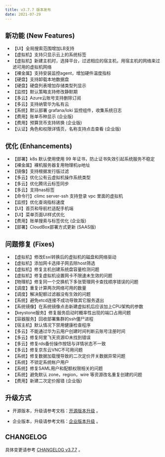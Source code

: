 ```yaml
---
title: v3.7.7 版本发布
date: 2021-07-29
---
```


## 新功能 (New Features)

- 【UI】全局搜索范围增加LB支持
- 【虚拟机】支持只显示云上的系统标签
- 【虚拟机】新建主机时，选择平台，过滤相应的宿主机，用宿主机的网络来过滤可用的虚拟机网络
- 【裸金属】支持安装监控agent，增加硬件温度指标
- 【硬盘】支持卸载本地数据盘
- 【硬盘】硬盘列表增加存储类型列显示
- 【监控】默认策略支持修改静默期
- 【多云】Azure云账号支持删除订阅
- 【多云】支持纳管华为私有云
- 【系统】默认部署 grafana/loki 监控组件，收集系统日志
- 【费用】账单币种显示 (企业版)
- 【费用】预算货币支持转换 (企业版)
- 【认证】角色和权限详情页，名称支持点击查看 (企业版)

## 优化 (Enhancements)

- 【部署】k8s 默认使用使用 99 年证书，防止证书失效引起系统服务不稳定
- 【裸金属】裸机服务器复用物理机ip地址
- 【镜像】支持根据发行版过滤
- 【多云】优化公有云虚拟机操作系统类型
- 【多云】优化腾讯云标签同步
- 【多云】支持nas标签
- 【命令行】climc server-ssh 支持登录 vpc 里面的虚拟机
- 【监控】优化查询指标速度
- 【UI】首页和导航栏适配手机端
- 【UI】菜单页面UI样式优化
- 【费用】账单搜索与标签优化 (企业版)
- 【部署】CloudBox部署方式更新 (SAAS版)

## 问题修复 (Fixes)

- 【虚拟机】修改Esxi转换后的虚拟机的磁盘和网络驱动
- 【虚拟机】添加网卡选择子网去除host筛选
- 【虚拟机】修复主机创建系统盘容量检测问题
- 【虚拟机】修复虚拟机设置网卡不限速未生效的问题
- 【物理机】修复同一个交换机下多张管理网卡查找顺序错误的问题
- 【调度】重复计算两次网络可用的数量
- 【调度】解决配额过滤器没有生效的问题
- 【系统】避免etcd连接不成功导致其它服务退出
- 【系统镜像】在系统镜像点击新建虚拟机后应该加上CPU架构的参数
- 【keystone服务】修复服务启动时概率性出现的端口占用问题
- 【容器服务】回收部署集群的ssh僵尸进程
- 【宿主机】默认情况下禁用健康检查程序
- 【多云】不能通过华为云用户创建时间判断云账号注册时间
- 【多云】修复阿里飞天资源ID未找到错误
- 【多云】修复rds备份操作按钮与详情状态不一致
- 【多云】修复京东云VNC不可用问题
- 【系统】修复数据加载慢导致的二次定价开关数据异常问题
- 【系统】不锁定系统帐户用户
- 【系统】修复SAML用户和配额权限相关的问题
- 【系统】避免默认 zone，region，wire 等资源改名重复创建的问题
- 【费用】新建二次定价报错 (企业版)

## 升级方式

- 开源版本，升级请参考文档：[开源版本升级](https://www.cloudpods.org/zh/docs/setup/upgrade/) 。

- 企业版本，升级请参考文档：[企业版本升级](https://docs.yunion.cn/zh/docs/quick/upgrade/) 。

## CHANGELOG

具体变更请参考 [CHANGELOG v3.7.7](https://www.cloudpods.org/zh/docs/changelog/release-3.7/3-7-7/) 。
